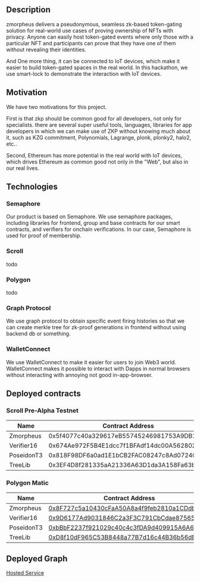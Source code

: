 

## Description

zmorpheus delivers a pseudonymous, seamless zk-based token-gating solution for real-world use cases of proving  ownership of NFTs with privacy. Anyone can easily host token-gated events where only those with a particular NFT and participants can prove that they have one of them without revealing their identities. 

And One more thing, it can be connected to IoT devices, which make it easier to build token-gated spaces in the real world. In this hackathon, we use smart-lock to demonstrate the interaction with IoT devices.

## Motivation

We have two motivations for this project.

 First is that zkp should be common good for all developers, not only for specialists. there are several super useful tools, languages, libraries for app developers in which we can make use of ZKP without knowing much about it, such as KZG commitment, Polynomials, Lagrange, plonk, plonky2, halo2, etc.. 
 
 Second, Ethereum has more potential in the real world with IoT devices, which drives Ethereum as common good not only in the "Web", but also in our real lives.

## Technologies

### Semaphore
Our product is based on Semaphore. We use semaphore packages, including libraries for frontend, group and base contracts for our smart contracts, and verifiers for onchain verifications. In our case, Semaphore is used for proof of membership.

### Scroll
todo
### Polygon
todo
### Graph Protocol
We use graph protocol to obtain specific event firing histories so that we can create merkle tree for zk-proof generations in frontend without using  backend db or something.

### WalletConnect
We use WalletConnect to make it easier for users to join Web3 world. WalletConnect makes it possible to interact with Dapps in normal browsers without interacting with  annoying not good in-app-browser.

## Deployed contracts
### Scroll Pre-Alpha Testnet

| Name | Contract Address | Verified |
| ---- | ---- | --- |
| Zmorpheus| 0x5f4077c40a329617eB55745246981753A9DB1fAA | Not Yet |
|  Verifier16  |  0x674Ae972F5B4E1dcc7f1BFAdf14dc00A5628026a  | Not Yet |
|  PoseidonT3  |  0x818F98DF6a0ad1E1bCB2FAC08247c8Ad0724013d  | Not Yet |
| TreeLib|0x3EF4D8f281335aA21336A63D1da3A158Fa63b9CC | Not Yet |

### Polygon Matic

| Name | Contract Address | Verified |
| ---- | ---- | --- |
| Zmorpheus| [0x8F727c5a10430cFaA50A8a4f9feb2810a1CDdbBe](https://polygonscan.com/address/0x8F727c5a10430cFaA50A8a4f9feb2810a1CDdbBe#code) | YES |
|  Verifier16  |  [0x9D6177Ad9031846C2a3F3C791CbCdae87565E962](https://polygonscan.com/address/0x9D6177Ad9031846C2a3F3C791CbCdae87565E962)  | Not Yet |
|  PoseidonT3  |  [0xbBbF2237f921029c40c4c3fDA9d409915A6A6606](https://polygonscan.com/address/0xbBbF2237f921029c40c4c3fDA9d409915A6A6606)  | Not Yet |
| TreeLib|[0xD8f10dF965C53B8448a77B7d16c44B36b56dE095](https://polygonscan.com/address/0xD8f10dF965C53B8448a77B7d16c44B36b56dE095) | Not Yet |

## Deployed Graph
[Hosted Service](https://thegraph.com/hosted-service/subgraph/hiroism007/zmorpheus)